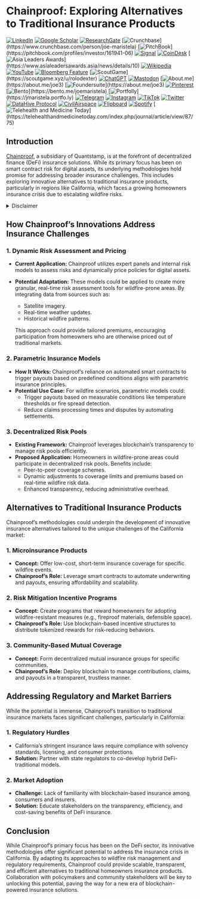 # Chainproof: Exploring Alternatives to Traditional Insurance Products

[![LinkedIn](https://img.shields.io/badge/LinkedIn-Profile-0077B5?style=flat-square&logo=linkedin&logoColor=white)](https://linkedin.com/in/rolodexter) 
[![Google Scholar](https://img.shields.io/badge/Google_Scholar-Profile-4285F4?style=flat-square&logo=googlescholar&logoColor=white)](https://scholar.google.com/citations?user=gHTHirEAAAAJ) 
[![ResearchGate](https://img.shields.io/badge/ResearchGate-Profile-00CCBB?style=flat-square&logo=researchgate&logoColor=white)](https://www.researchgate.net/profile/Joe-Maristela-2) 
[![Crunchbase](https://img.shields.io/badge/Crunchbase-Profile-0288D1?style=flat-square&logo=data:image/svg+xml;base64,PHN...)](https://www.crunchbase.com/person/joe-maristela) 
[![PitchBook](https://img.shields.io/badge/PitchBook-Profile-003B6B?style=flat-square&logo=data:image/svg+xml;base64,PHN...)](https://pitchbook.com/profiles/investor/161941-06) 
[![Signal](https://img.shields.io/badge/Signal-Profile-6E97F0?style=flat-square&logo=signal&logoColor=white)](https://signal.nfx.com/investors/joe-maristela) 
[![CoinDesk](https://img.shields.io/badge/CoinDesk-Contributor-F7931A?style=flat-square&logo=news&logoColor=white)](https://www.coindesk.com/author/joe-maristela) 
[![Asia Leaders Awards](https://img.shields.io/badge/Asia_Leaders_Awards-Feature-DA291C?style=flat-square&logo=data:image/svg+xml;base64,PHN...)](https://www.asialeadersawards.asia/news/details/10) 
[![Wikipedia](https://img.shields.io/badge/Wikipedia-Profile-000000?style=flat-square&logo=wikipedia&logoColor=white)](https://en.wikipedia.org/wiki/File:Joe_Maristela_in_Paniqui_Tarlac_Tech_Seminar_2015.jpg) 
[![YouTube](https://img.shields.io/badge/YouTube-Channel-FF0000?style=flat-square&logo=youtube&logoColor=white)](https://www.youtube.com/@rolodexter) 
[![Bloomberg Feature](https://img.shields.io/badge/Bloomberg-Feature-5E5E5E?style=flat-square&logo=youtube&logoColor=white)](https://www.youtube.com/watch?v=Ep8Mo0kRjaY) 
[![ScoutGame](https://img.shields.io/badge/ScoutGame-Profile-8A2BE2?style=flat-square&logo=data:image/svg+xml;base64,PHN...)](https://scoutgame.xyz/u/rolodexter) 
[![ChatGPT](https://img.shields.io/badge/ChatGPT-Resume_and_Biodata-00A67E?style=flat-square&logo=chatgpt&logoColor=white)](https://chatgpt.com/g/g-675caa5a54e88191bd807764592df744-joe-s-resume-and-application-data) 
[![Mastodon](https://img.shields.io/badge/Mastodon-Profile-6364FF?style=flat-square&logo=mastodon&logoColor=white)](https://mastodon.social/@JoeMaristela) 
[![About.me](https://img.shields.io/badge/About.me-Profile-000000?style=flat-square&logo=data:image/svg+xml;base64,PHN...)](https://about.me/joe3) 
[![Foundersuite](https://img.shields.io/badge/Foundersuite-Profile-0056D2?style=flat-square&logo=data:image/svg+xml;base64,PHN...)](https://about.me/joe3) 
[![Pinterest](https://img.shields.io/badge/Pinterest-@rolodexter-BD081C?style=flat-square&logo=pinterest&logoColor=white)](https://nl.pinterest.com/rolodexter/) 
[![Bento](https://img.shields.io/badge/Bento-Profile-F7931A?style=flat-square&logo=data:image/svg+xml;base64,PHN...)](https://bento.me/joemaristela) 
[![Portfolly](https://img.shields.io/badge/Portfolly-Profile-F7931A?style=flat-square&logo=data:image/svg+xml;base64,PHN...)](https://jmaristela.portfo.ly) 
[![Telegram](https://img.shields.io/badge/Telegram-Contact-2CA5E0?style=flat-square&logo=telegram&logoColor=white)](https://t.me/joemaristela) 
[![Instagram](https://img.shields.io/badge/Instagram-@joemaristela3-E4405F?style=flat-square&logo=instagram&logoColor=white)](https://www.instagram.com/joemaristela3/) 
[![TikTok](https://img.shields.io/badge/TikTok-@rolodexter-000000?style=flat-square&logo=tiktok&logoColor=white)](https://www.tiktok.com/@rolodexter) 
[![Twitter](https://img.shields.io/badge/Twitter-Profile-1DA1F2?style=flat-square&logo=twitter&logoColor=white)](https://twitter.com/joemaristela) 
[![DataHive Protocol](https://img.shields.io/badge/DataHive-Protocol-005F73?style=flat-square&logo=github&logoColor=white)](https://github.com/rolodexter/DataHive-Protocol) 
[![CivilAirspace](https://img.shields.io/badge/CivilAirspace-Project-023047?style=flat-square&logo=github&logoColor=white)](https://github.com/rolodexter/CivilAirspace) 
[![Flipboard](https://img.shields.io/badge/Flipboard-Magazine-E83151?style=flat-square&logo=flipboard&logoColor=white)](https://flipboard.com/@rolodexter/rolodexter-jergu04fz) 
[![Spotify](https://img.shields.io/badge/Spotify-Listen-1DB954?style=flat-square&logo=spotify&logoColor=white)](https://open.spotify.com/show/11s0wEdbc8k3caT6xur57a) 
[![Telehealth and Medicine Today](https://img.shields.io/badge/Telehealth-Article-0077B5?style=flat-square&logo=data:image/svg+xml;base64,PHN...)](https://telehealthandmedicinetoday.com/index.php/journal/article/view/87/75)


## Introduction
[Chainproof](https://quantstamp.com/blog/chainproof), a subsidiary of Quantstamp, is at the forefront of decentralized finance (DeFi) insurance solutions. While its primary focus has been on smart contract risk for digital assets, its underlying methodologies hold promise for addressing broader insurance challenges. This includes exploring innovative alternatives to traditional insurance products, particularly in regions like California, which faces a growing homeowners insurance crisis due to escalating wildfire risks.

<details>
  <summary>Disclaimer</summary>

The author has no relationship or affiliation with [Quantstamp](/literary_products/joes_notes/QUANTSTAMP.md), the [Chainproof](/literary_products/joes_notes/CHAINPROOF.md) product, or any of their associated entities. The views expressed in this document are solely the author’s own and are provided for informational purposes only. Any references to Quantstamp or Chainproof are based on publicly available information and do not imply endorsement, partnership, or collaboration.

</details>

## How Chainproof’s Innovations Address Insurance Challenges

### 1. **Dynamic Risk Assessment and Pricing**
- **Current Application:** Chainproof utilizes expert panels and internal risk models to assess risks and dynamically price policies for digital assets.
- **Potential Adaptation:** These models could be applied to create more granular, real-time risk assessment tools for wildfire-prone areas. By integrating data from sources such as:
  - Satellite imagery.
  - Real-time weather updates.
  - Historical wildfire patterns.
  
  This approach could provide tailored premiums, encouraging participation from homeowners who are otherwise priced out of traditional markets.

### 2. **Parametric Insurance Models**
- **How It Works:** Chainproof’s reliance on automated smart contracts to trigger payouts based on predefined conditions aligns with parametric insurance principles.
- **Potential Use Case:** For wildfire scenarios, parametric models could:
  - Trigger payouts based on measurable conditions like temperature thresholds or fire spread detection.
  - Reduce claims processing times and disputes by automating settlements.

### 3. **Decentralized Risk Pools**
- **Existing Framework:** Chainproof leverages blockchain’s transparency to manage risk pools efficiently.
- **Proposed Application:** Homeowners in wildfire-prone areas could participate in decentralized risk pools. Benefits include:
  - Peer-to-peer coverage schemes.
  - Dynamic adjustments to coverage limits and premiums based on real-time wildfire risk data.
  - Enhanced transparency, reducing administrative overhead.

## Alternatives to Traditional Insurance Products
Chainproof’s methodologies could underpin the development of innovative insurance alternatives tailored to the unique challenges of the California market:

### 1. **Microinsurance Products**
- **Concept:** Offer low-cost, short-term insurance coverage for specific wildfire events.
- **Chainproof’s Role:** Leverage smart contracts to automate underwriting and payouts, ensuring affordability and scalability.

### 2. **Risk Mitigation Incentive Programs**
- **Concept:** Create programs that reward homeowners for adopting wildfire-resistant measures (e.g., fireproof materials, defensible space).
- **Chainproof’s Role:** Use blockchain-based incentive structures to distribute tokenized rewards for risk-reducing behaviors.

### 3. **Community-Based Mutual Coverage**
- **Concept:** Form decentralized mutual insurance groups for specific communities.
- **Chainproof’s Role:** Deploy blockchain to manage contributions, claims, and payouts in a transparent, trustless manner.

## Addressing Regulatory and Market Barriers
While the potential is immense, Chainproof’s transition to traditional insurance markets faces significant challenges, particularly in California:

### 1. **Regulatory Hurdles**
- California’s stringent insurance laws require compliance with solvency standards, licensing, and consumer protections.
- **Solution:** Partner with state regulators to co-develop hybrid DeFi-traditional models.

### 2. **Market Adoption**
- **Challenge:** Lack of familiarity with blockchain-based insurance among consumers and insurers.
- **Solution:** Educate stakeholders on the transparency, efficiency, and cost-saving benefits of DeFi insurance.

## Conclusion
While Chainproof’s primary focus has been on the DeFi sector, its innovative methodologies offer significant potential to address the insurance crisis in California. By adapting its approaches to wildfire risk management and regulatory requirements, Chainproof could provide scalable, transparent, and efficient alternatives to traditional homeowners insurance products. Collaboration with policymakers and community stakeholders will be key to unlocking this potential, paving the way for a new era of blockchain-powered insurance solutions.
